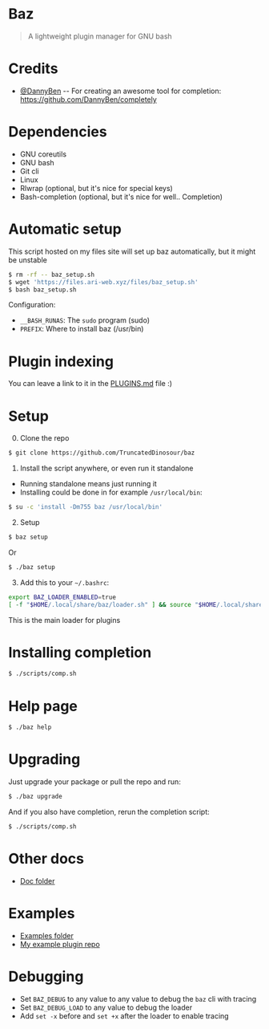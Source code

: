# Baz

> A lightweight plugin manager for GNU bash

# Credits

- [@DannyBen](https://github.com/DannyBen) -- For creating an awesome tool for completion: https://github.com/DannyBen/completely

# Dependencies

- GNU coreutils
- GNU bash
- Git cli
- Linux
- Rlwrap (optional, but it's nice for special keys)
- Bash-completion (optional, but it's nice for well.. Completion)

# Automatic setup

This script hosted on my files site will set up
baz automatically, but it might be unstable

```bash
$ rm -rf -- baz_setup.sh
$ wget 'https://files.ari-web.xyz/files/baz_setup.sh'
$ bash baz_setup.sh
```

Configuration:

- `__BASH_RUNAS`: The `sudo` program (sudo)
- `PREFIX`: Where to install baz (/usr/bin)

# Plugin indexing

You can leave a link to it in the [PLUGINS.md](/PLUGINS.md) file :)

# Setup

0. Clone the repo

```bash
$ git clone https://github.com/TruncatedDinosour/baz
```

1. Install the script anywhere, or even run it standalone

- Running standalone means just running it
- Installing could be done in for example `/usr/local/bin`:

```bash
$ su -c 'install -Dm755 baz /usr/local/bin'
```

2. Setup

```bash
$ baz setup
```

Or

```bash
$ ./baz setup
```

3. Add this to your `~/.bashrc`:

```bash
export BAZ_LOADER_ENABLED=true
[ -f "$HOME/.local/share/baz/loader.sh" ] && source "$HOME/.local/share/baz/loader.sh"
```

This is the main loader for plugins

# Installing completion

```bash
$ ./scripts/comp.sh
```

# Help page

```bash
$ ./baz help
```

# Upgrading

Just upgrade your package or pull the repo
and run:

```bash
$ ./baz upgrade
```

And if you also have completion, rerun the completion
script:

```bash
$ ./scripts/comp.sh
```

# Other docs

- [Doc folder](/doc)

# Examples

- [Examples folder](/examples)
- [My example plugin repo](https://github.com/TruncatedDinosour/baz-example-plugin)

# Debugging

- Set `BAZ_DEBUG` to any value to any value to debug the `baz` cli with tracing
- Set `BAZ_DEBUG_LOAD` to any value to debug the loader
- Add `set -x` before and `set +x` after the loader to enable tracing
